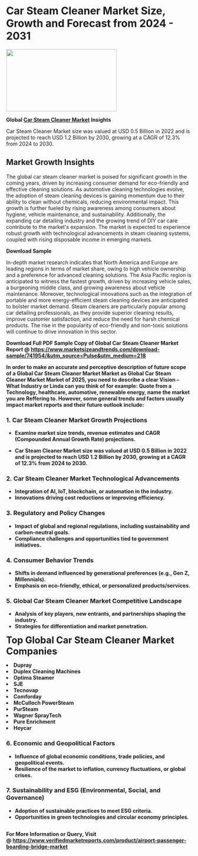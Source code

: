 <H1>Car Steam Cleaner Market Size, Growth and Forecast from 2024 - 2031</H1><img class="aligncenter size-medium wp-image-584254" src="https://thirdeyenews.in/wp-content/uploads/2024/09/Global-Market-Research-300x168.jpeg" alt="" width="300" height="168" /><p><strong>Global&nbsp;<a href="https://www.marketsizeandtrends.com/download-sample/741954/&amp;utm_source=Pulse&amp;utm_medium=218">Car Steam Cleaner Market</a> Insights</strong></p><p>Car Steam Cleaner Market size was valued at USD 0.5 Billion in 2022 and is projected to reach USD 1.2 Billion by 2030, growing at a CAGR of 12.3% from 2024 to 2030.</p><p><h2>Market Growth Insights</h2> <p>The global car steam cleaner market is poised for significant growth in the coming years, driven by increasing consumer demand for eco-friendly and effective cleaning solutions. As automotive cleaning technologies evolve, the adoption of steam cleaning devices is gaining momentum due to their ability to clean without chemicals, reducing environmental impact. This growth is further fueled by rising awareness among consumers about hygiene, vehicle maintenance, and sustainability. Additionally, the expanding car detailing industry and the growing trend of DIY car care contribute to the market's expansion. The market is expected to experience robust growth with technological advancements in steam cleaning systems, coupled with rising disposable income in emerging markets.</p> <p><strong>Download Sample</strong></p> <p>In-depth market research indicates that North America and Europe are leading regions in terms of market share, owing to high vehicle ownership and a preference for advanced cleaning solutions. The Asia Pacific region is anticipated to witness the fastest growth, driven by increasing vehicle sales, a burgeoning middle class, and growing awareness about vehicle maintenance. Moreover, technological innovations such as the integration of portable and more energy-efficient steam cleaning devices are anticipated to bolster market demand. Steam cleaners are particularly popular among car detailing professionals, as they provide superior cleaning results, improve customer satisfaction, and reduce the need for harsh chemical products. The rise in the popularity of eco-friendly and non-toxic solutions will continue to drive innovation in this sector. <p><strong></p><p><span class=""><strong>Download Full PDF Sample Copy of Global Car Steam Cleaner Market Report</strong> @ <a href="https://www.marketsizeandtrends.com/download-sample/741954/&amp;utm_source=Pulse&amp;utm_medium=218" target="_blank">https://www.marketsizeandtrends.com/download-sample/741954/&amp;utm_source=Pulse&amp;utm_medium=218</a></span></p><p>In order to make an accurate and perceptive description of future scope of a Global&nbsp;Car Steam Cleaner Market Market as Global&nbsp;Car Steam Cleaner Market Market of 2025, you need to describe a clear Vision &ndash; What Industry or Linda can you think of for example: Quote from a Technology, healthcare, automotive, renewable energy, name the market you are Reffering to. However, some general trends and factors usually impact market reports and their future outlook include:</p><h3>1.&nbsp;<strong>Car Steam Cleaner Market Growth Projections</strong></h3><ul><li>Examine market size trends, revenue estimates and CAGR (Compounded Annual Growth Rate) projections.</li><li><p>Car Steam Cleaner Market size was valued at USD 0.5 Billion in 2022 and is projected to reach USD 1.2 Billion by 2030, growing at a CAGR of 12.3% from 2024 to 2030.</p></li></ul><h3>2.&nbsp;<strong>Car Steam Cleaner Market Technological Advancements</strong></h3><ul><li>Integration of AI, IoT, blockchain, or automation in the industry.</li><li>Innovations driving cost reductions or improving efficiency.</li></ul><h3>3.&nbsp;<strong>Regulatory and Policy Changes</strong></h3><ul><li>Impact of global and regional regulations, including sustainability and carbon-neutral goals.</li><li>Compliance challenges and opportunities tied to government initiatives.</li></ul><h3>4.&nbsp;<strong>Consumer Behavior Trends</strong></h3><ul><li>Shifts in demand influenced by generational preferences (e.g., Gen Z, Millennials).</li><li>Emphasis on eco-friendly, ethical, or personalized products/services.</li></ul><h3>5.&nbsp;<strong>Global Car Steam Cleaner Market Competitive Landscape</strong></h3><ul><li>Analysis of key players, new entrants, and partnerships shaping the industry.</li><li>Strategies for differentiation and market penetration.</li></ul><p data-pm-slice="1 1 []"><span style="color: inherit; font-family: inherit; font-size: 25px;">Top Global Car Steam Cleaner Market Companies</span></p><div class="" data-test-id=""><p><li>Dupray</li><li> Duplex Cleaning Machines</li><li> Optima Steamer</li><li> SJE</li><li> Tecnovap</li><li> Comforday</li><li> McCulloch PowerSteam</li><li> PurSteam</li><li> Wagner SprayTech</li><li> Pure Enrichment</li><li> Heycar</li></p></div><h3>6.&nbsp;<strong>Economic and Geopolitical Factors</strong></h3><ul><li>Influence of global economic conditions, trade policies, and geopolitical events.</li><li>Resilience of the market to inflation, currency fluctuations, or global crises.</li></ul><h3>7.&nbsp;<strong>Sustainability and ESG (Environmental, Social, and Governance)</strong></h3><ul><li>Adoption of sustainable practices to meet ESG criteria.</li><li>Opportunities in green technologies and circular economy principles.</li></ul><h2><strong style="font-size: 14px;">For More Information or Query, Visit @&nbsp;</strong><a style="background-color: #ffffff; font-size: 14px;" href="https://www.marketsizeandtrends.com/report/car-steam-cleaner-market/" target="_blank">https://www.verifiedmarketreports.com/product/airport-passenger-boarding-bridge-market</a></h2>
